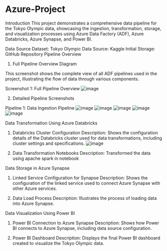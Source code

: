 # Azure-Project

Introduction
This project demonstrates a comprehensive data pipeline for the Tokyo Olympic data, showcasing the ingestion, transformation, storage, and visualization processes using Azure Data Factory (ADF), Azure Databricks, Azure Synapse, and Power BI.

Data Source
Dataset: Tokyo Olympic Data
Source: Kaggle
Initial Storage: GitHub Repository
Pipeline Overview
1. Full Pipeline Overview Diagram

This screenshot shows the complete view of all ADF pipelines used in the project, illustrating the flow of data through various components.

Screenshot 1: Full Pipeline Overview
![image](https://github.com/user-attachments/assets/651f8923-3988-4173-9eea-fcca22dcaeff)


2. Detailed Pipeline Screenshots

Pipeline 1: Data Ingestion Pipeline
![image](https://github.com/user-attachments/assets/63ac2cae-7232-4ccd-995c-30862a2ad8d1)
![image](https://github.com/user-attachments/assets/cde64bd3-8ef6-420e-8767-cebb7c2bb4f1)
![image](https://github.com/user-attachments/assets/7d3d177a-abb9-4e0d-8d6e-c8686926aef3)
![image](https://github.com/user-attachments/assets/cdf0daa6-7a3f-41a4-8131-dad7134811ff)
![image](https://github.com/user-attachments/assets/981137b7-a0b7-4b41-aa5a-b890762e5f25)

Data Transformation Using Azure Databricks

1. Databricks Cluster Configuration
Description: Shows the configuration details of the Databricks cluster used for data transformations, including cluster settings and specifications.
![image](https://github.com/user-attachments/assets/fa5e7261-b471-40c4-a53c-82af90ce657b)


4. Data Transformation Notebooks
Description: Transformed the data using apache spark in notebook


Data Storage in Azure Synapse
1. Linked Service Configuration for Synapse
Description: Shows the configuration of the linked service used to connect Azure Synapse with other Azure services.

2. Data Load Process
Description: Illustrates the process of loading data into Azure Synapse.

Data Visualization Using Power BI
1. Power BI Connection to Azure Synapse
Description: Shows how Power BI connects to Azure Synapse, including data source configuration.

2. Power BI Dashboard
Description: Displays the final Power BI dashboard created to visualize the Tokyo Olympic data.
